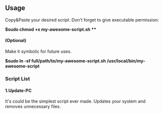 ## Usage ##

Copy&Paste your desired script.
Don't forget to give executable permission:

__$sudo chmod +x my-awesome-script.sh **__

#### (Optional) ####
Make it symbolic for future uses.

__$sudo ln -sf full/path/to/my-awesome-script.sh /usr/local/bin/my-awesome-script__


### Script List ###

#### 1.Update-PC ####

It's could be the simplest script ever made. Updates your system and removes unnecessary files.
